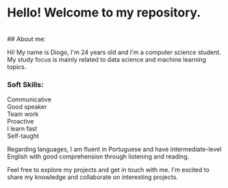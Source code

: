 # Hello! Welcome to my repository.
<br>
## About me:

Hi! My name is Diogo, I'm 24 years old and I'm a computer science student. My study focus is mainly related to data science and machine learning topics. 


### Soft Skills:

Communicative
<br>
Good speaker
<br>
Team work
<br>
Proactive
<br>
I learn fast
<br>
Self-taught
<br>

Regarding languages, I am fluent in Portuguese and have intermediate-level English with good comprehension through listening and reading.

Feel free to explore my projects and get in touch with me. I'm excited to share my knowledge and collaborate on interesting projects.
